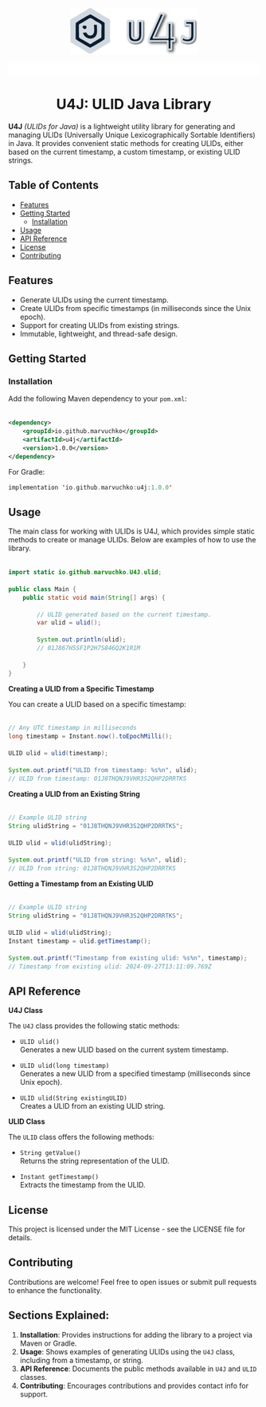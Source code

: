 <p align="center">
    <img width="256" alt="Logo" src=".github/images/logo-v2.png" />
</p>

<p align="center">
  <a href="#">
    <img alt="badges" src="./.github/images/badges.svg" />
  </a>
</p>

#
<h1 align="center">U4J: ULID Java Library</h1>

**U4J** _(ULIDs for Java)_ is a lightweight utility library for generating and managing ULIDs (Universally Unique
Lexicographically Sortable Identifiers) in Java. It provides convenient static methods for creating ULIDs, either based
on the current timestamp, a custom timestamp, or existing ULID strings.

## Table of Contents
- [Features](#Features)
- [Getting Started](#Getting-Started)
  - [Installation](#Installation)
- [Usage](#Usage)
- [API Reference](#API-Reference)
- [License](#license)
- [Contributing](#contributing)

## Features

- Generate ULIDs using the current timestamp.
- Create ULIDs from specific timestamps (in milliseconds since the Unix epoch).
- Support for creating ULIDs from existing strings.
- Immutable, lightweight, and thread-safe design.

## Getting Started

### Installation

Add the following Maven dependency to your `pom.xml`:

```xml

<dependency>
    <groupId>io.github.marvuchko</groupId>
    <artifactId>u4j</artifactId>
    <version>1.0.0</version>
</dependency>
```

For Gradle:

```Kotlin
implementation 'io.github.marvuchko:u4j:1.0.0'
```

## Usage

The main class for working with ULIDs is U4J, which provides simple static methods to create or manage ULIDs. Below are
examples of how to use the library.

```Java

import static io.github.marvuchko.U4J.ulid;

public class Main {
    public static void main(String[] args) {

        // ULID generated based on the current timestamp.
        var ulid = ulid();
        
        System.out.println(ulid); 
        // 01J867H5SF1P2H7S846Q2K1R1M

    }
}

```

**Creating a ULID from a Specific Timestamp**

You can create a ULID based on a specific timestamp:

```Java

// Any UTC timestamp in milliseconds
long timestamp = Instant.now().toEpochMilli();

ULID ulid = ulid(timestamp);

System.out.printf("ULID from timestamp: %s%n", ulid);
// ULID from timestamp: 01J8THQNJ9VHR3S2QHP2DRRTKS

```

**Creating a ULID from an Existing String**

```Java

// Example ULID string
String ulidString = "01J8THQNJ9VHR3S2QHP2DRRTKS";

ULID ulid = ulid(ulidString);

System.out.printf("ULID from string: %s%n", ulid);
// ULID from string: 01J8THQNJ9VHR3S2QHP2DRRTKS

```

**Getting a Timestamp from an Existing ULID**

```Java

// Example ULID string
String ulidString = "01J8THQNJ9VHR3S2QHP2DRRTKS";

ULID ulid = ulid(ulidString);
Instant timestamp = ulid.getTimestamp();

System.out.printf("Timestamp from existing ulid: %s%n", timestamp);
// Timestamp from existing ulid: 2024-09-27T13:11:09.769Z

```

## API Reference

**U4J Class**

The `U4J` class provides the following static methods:

* `ULID ulid()` <br>
  Generates a new ULID based on the current system timestamp.

* `ULID ulid(long timestamp)` <br>
  Generates a new ULID from a specified timestamp (milliseconds since Unix epoch).

* `ULID ulid(String existingULID)` <br>
  Creates a ULID from an existing ULID string.

**ULID Class**

The `ULID` class offers the following methods:

* `String getValue()` <br>
  Returns the string representation of the ULID.

* `Instant getTimestamp()` <br>
  Extracts the timestamp from the ULID.

## License

This project is licensed under the MIT License - see the LICENSE file for details.

## Contributing

Contributions are welcome! Feel free to open issues or submit pull requests to enhance the functionality.

## Sections Explained:

1. **Installation**: Provides instructions for adding the library to a project via Maven or Gradle.
2. **Usage**: Shows examples of generating ULIDs using the `U4J` class, including from a timestamp, or
   string.
3. **API Reference**: Documents the public methods available in `U4J` and `ULID` classes.
4. **Contributing**: Encourages contributions and provides contact info for support.